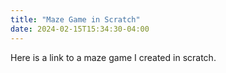 ```yaml
---
title: "Maze Game in Scratch"
date: 2024-02-15T15:34:30-04:00
---
```

Here is a link to a maze game I created in scratch.

